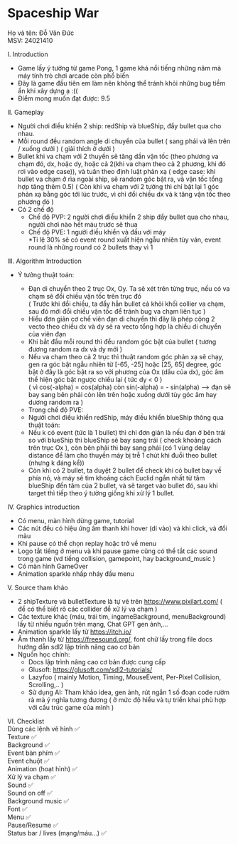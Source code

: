 # Spaceship War
Họ và tên: Đỗ Văn Đức<br>
MSV: 24021410

I. Introduction
- Game lấy ý tưởng từ game Pong, 1 game khá nổi tiếng những năm mà máy tính trò chơi arcade còn phổ biến
- Đây là game đầu tiên em làm nên không thể tránh khỏi những bug tiềm ẩn khi xây dựng ạ :((
- Điểm mong muốn đạt được: 9.5

II. Gameplay
- Người chơi điều khiển 2 ship: redShip và blueShip, đẩy bullet qua cho nhau.
- Mỗi round đều random angle di chuyển của bullet ( sang phải và lên trên / xuống dưới ) ( giải thích ở dưới )
- Bullet khi va chạm với 2 thuyền sẽ tăng dần vận tốc (theo phương va chạm đó, dx, hoặc dy, hoặc cả 2(khi va chạm theo cả 2 phương, khi đó rơi vào edge case)), và tuân theo định luật phản xạ ( edge case: khi bullet va chạm ở rìa ngoài ship, sẽ random góc bật ra, và vận tốc tổng hợp tăng thêm 0.5)
  ( Còn khi va chạm với 2 tường thì chỉ bật lại 1 góc phản xạ bằng góc tới lúc trước, vì chỉ đổi chiều dx và k tăng vận tốc theo phương đó )
- Có 2 chế độ
  + Chế độ PVP: 2 người chơi điều khiển 2 ship đẩy bullet qua cho nhau, người chơi nào hết máu trước sẽ thua
  + Chế độ PVE: 1 người điều khiển và đấu với máy<br>*Tỉ lệ 30% sẽ có event round xuất hiện ngẫu nhiên tùy ván, event round là những round có 2 bullets thay vì 1 <br>

III. Algorithm Introduction
- Ý tưởng thuật toán:
  + Đạn di chuyển theo 2 trục Ox, Oy. Ta sẽ xét trên từng trục, nếu có va chạm sẽ đổi chiều vận tốc trên trục đó <br>
  ( Trước khi đổi chiều, ta đẩy hẳn bullet cả khỏi khối collier va chạm, sau đó mới đổi chiều vận tốc để tránh bug va chạm liên tục ) <br>
  + Hiểu đơn giản cơ chế viên đạn di chuyển thì đây là phép cộng 2 vecto theo chiều dx và dy sẽ ra vecto tổng hợp là chiều di chuyển của viên đạn <br>
  + Khi bắt đầu mỗi round thì đều random góc bật của bullet ( tương đương random ra dx và dy mới )
  + Nếu va chạm theo cả 2 trục thì thuật random góc phản xạ sẽ chạy, gen ra góc bật ngẫu nhiên từ [-65, -25] hoặc [25, 65] degree, góc bật ở đây là góc bật ra so với phương của Ox (dấu của dx), góc âm thể hiện góc bật ngược chiều lại ( tức dy < 0 ) <br>
  ( vì cos(-alpha) = cos(alpha) còn sin(-alpha) = - sin(alpha) --> đạn sẽ bay sang bên phải còn lên trên hoặc xuống dưới tùy góc âm hay dương random ra )

  * Trong chế độ PVE:
  - Người chơi điều khiển redShip, máy điều khiển blueShip thông qua thuật toán:
  + Nếu k có event (tức là 1 bullet) thì chỉ đơn giản là nếu đạn ở bên trái so với blueShip thì blueShip sẽ bay sang trái ( check khoảng cách trên trục Ox ), còn bên phải thì bay sang phải (có 1 vùng delay distance để làm cho thuyền máy bị trễ 1 chút khi đuổi theo bullet (nhưng k đáng kể))
  + Còn khi có 2 bullet, ta duyệt 2 bullet để check khi có bullet bay về phía nó, và máy sẽ tìm khoảng cách Euclid ngắn nhất từ tâm blueShip đến tâm của 2 bullet, và sẽ target vào bullet đó, sau khi target thì tiếp theo ý tưởng giống khi xử lý 1 bullet.

IV. Graphics introduction
- Có menu, màn hình dừng game, tutorial
- Các nút đều có hiệu ứng âm thanh khi hover (di vào) và khi click, và đổi màu
- Khi pause có thể chọn replay hoặc trở về menu
- Logo tắt tiếng ở menu và khi pause game cũng có thể tắt các sound trong game (vd tiếng collision, gamepoint, hay background_music )
- Có màn hình GameOver
- Animation sparkle nhấp nháy đầu menu

V. Source tham khảo
- 2 shipTexture và bulletTexture là tự vẽ trên https://www.pixilart.com/ ( để có thể biết rõ các collider để xử lý va chạm )
- Các texture khác (máu, trái tim, ingameBackground, menuBackground) lấy từ nhiều nguồn trên mạng, Chat GPT gen ảnh,...
- Animation sparkle lấy từ https://itch.io/
- Âm thanh lấy từ https://freesound.org/, font chữ lấy trong file docs hướng dẫn sdl2 lập trình nâng cao cơ bản
- Nguồn học chính:
  + Docs lập trình nâng cao cơ bản được cung cấp
  + Glusoft: https://glusoft.com/sdl2-tutorials/
  + Lazyfoo ( mainly Motion, Timing, MouseEvent, Per-Pixel Collision, Scrolling,.. )
  + Sử dụng AI: Tham khảo idea, gen ảnh, rút ngắn 1 số đoạn code rườm rà mà ý nghĩa tương đương ( ở mức độ hiểu và tự triển khai phù hợp với cấu trúc game của mình )

VI. Checklist<br>
Dùng các lệnh vẽ hình ✅<br>
Texture ✅<br>
Background ✅<br>
Event bàn phím ✅<br>
Event chuột ✅<br>
Animation (hoạt hình) ✅<br>
Xử lý va chạm ✅<br>
Sound ✅<br>
Sound on off ✅<br>
Background music ✅<br>
Font ✅<br>
Menu ✅<br>
Pause/Resume ✅<br>
Status bar / lives (mạng/máu...) ✅

